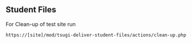 
Student Files
-------------------

For Clean-up of test site run
```
https://[site]/mod/tsugi-deliver-student-files/actions/clean-up.php
```